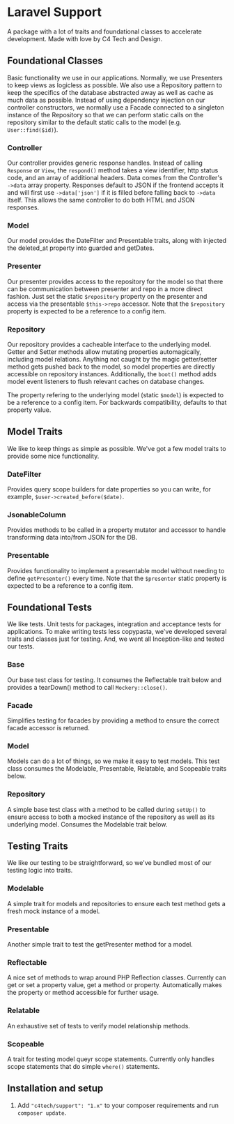 # Laravel Support

A package with a lot of traits and foundational classes to accelerate
development. Made with love by C4 Tech and Design.


## Foundational Classes

Basic functionality we use in our applications. Normally, we use Presenters to
keep views as logicless as possible. We also use a Repository pattern to keep
the specifics of the database abstracted away as well as cache as much data as
possible. Instead of using dependency injection on our controller
constructors, we normally use a Facade connected to a singleton instance of
the Repository so that we can perform static calls on the repository similar
to the default static calls to the model (e.g. `User::find($id)`).

### Controller

Our controller provides generic response handles. Instead of calling `Response`
or `View`, the `respond()` method takes a view identifier, http status code,
and an array of additional headers. Data comes from the Controller's `->data`
array property. Responses default to JSON if the frontend accepts it and will
first use `->data['json']` if it is filled before falling back to `->data`
itself. This allows the same controller to do both HTML and JSON responses.

### Model

Our model provides the DateFilter and Presentable traits, along with injected
the deleted_at property into guarded and getDates.

### Presenter

Our presenter provides access to the repository for the model so that there
can be communication between presenter and repo in a more direct fashion. Just
set the static `$repository` property on the presenter and access via the
presentable `$this->repo` accessor. Note that the `$repository` property is
expected to be a reference to a config item.

### Repository

Our repository provides a cacheable interface to the underlying model. Getter
and Setter methods allow mutating properties automagically, including model
relations. Anything not caught by the magic getter/setter method gets pushed
back to the model, so model properties are directly accessible on repository
instances. Additionally, the `boot()` method adds model event listeners to
flush relevant caches on database changes.

The property refering to the underlying model (static `$model`) is expected
to be a reference to a config item. For backwards compatibility, defaults to
that property value.



## Model Traits

We like to keep things as simple as possible. We've got a few model traits to
provide some nice functionality.

### DateFilter

Provides query scope builders for date properties so you can write, for
example, `$user->created_before($date)`.

### JsonableColumn

Provides methods to be called in a property mutator and accessor to handle
transforming data into/from JSON for the DB.

### Presentable

Provides functionality to implement a presentable model without needing to
define `getPresenter()` every time. Note that the `$presenter` static property
is expected to be a reference to a config item.



## Foundational Tests

We like tests. Unit tests for packages, integration and acceptance tests for
applications. To make writing tests less copypasta, we've developed several
traits and classes just for testing. And, we went all Inception-like and
tested our tests.

### Base

Our base test class for testing. It consumes the Reflectable trait below and
provides a tearDown() method to call `Mockery::close()`.

### Facade

Simplifies testing for facades by providing a method to ensure the correct
facade accessor is returned.

### Model

Models can do a lot of things, so we make it easy to test models. This test
class consumes the Modelable, Presentable, Relatable, and Scopeable traits
below.

### Repository

A simple base test class with a method to be called during `setUp()` to ensure
access to both a mocked instance of the repository as well as its underlying
model. Consumes the Modelable trait below.



## Testing Traits

We like our testing to be straightforward, so we've bundled most of our
testing logic into traits.

### Modelable

A simple trait for models and repositories to ensure each test method gets a
fresh mock instance of a model.

### Presentable

Another simple trait to test the getPresenter method for a model.

### Reflectable

A nice set of methods to wrap around PHP Reflection classes. Currently can get
or set a property value, get a method or property. Automatically makes the
property or method accessible for further usage.

### Relatable

An exhaustive set of tests to verify model relationship methods.

### Scopeable

A trait for testing model queyr scope statements. Currently only handles scope
statements that do simple `where()` statements.



## Installation and setup

1. Add `"c4tech/support": "1.x"` to your composer requirements and run `composer update`.
